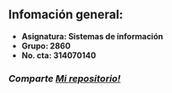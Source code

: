 ## Infomación general:
- **Asignatura: Sistemas de información**
- **Grupo: 2860**
- **No. cta: 314070140**
### _Comparte [Mi repositorio!](https://github.com/Adrian-ICO/Garcia_Chavez)_
